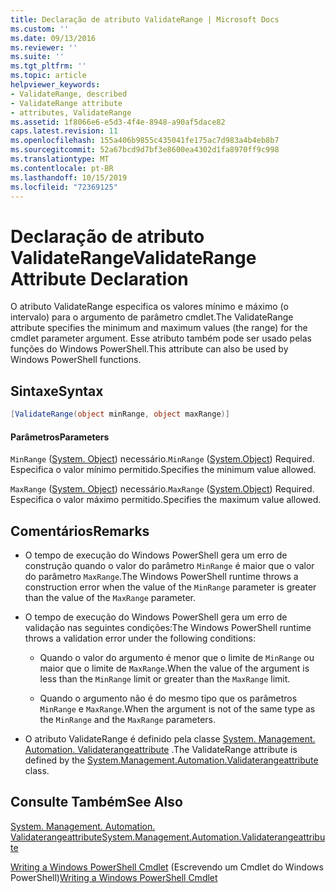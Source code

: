 ```yaml
---
title: Declaração de atributo ValidateRange | Microsoft Docs
ms.custom: ''
ms.date: 09/13/2016
ms.reviewer: ''
ms.suite: ''
ms.tgt_pltfrm: ''
ms.topic: article
helpviewer_keywords:
- ValidateRange, described
- ValidateRange attribute
- attributes, ValidateRange
ms.assetid: 1f8066e6-e5d3-4f4e-8948-a90af5dace82
caps.latest.revision: 11
ms.openlocfilehash: 155a406b9855c435041fe175ac7d983a4b4eb8b7
ms.sourcegitcommit: 52a67bcd9d7bf3e8600ea4302d1fa8970ff9c998
ms.translationtype: MT
ms.contentlocale: pt-BR
ms.lasthandoff: 10/15/2019
ms.locfileid: "72369125"
---
```

# <a name="validaterange-attribute-declaration"></a><span data-ttu-id="e57d5-102">Declaração de atributo ValidateRange</span><span class="sxs-lookup"><span data-stu-id="e57d5-102">ValidateRange Attribute Declaration</span></span>

<span data-ttu-id="e57d5-103">O atributo ValidateRange especifica os valores mínimo e máximo (o intervalo) para o argumento de parâmetro cmdlet.</span><span class="sxs-lookup"><span data-stu-id="e57d5-103">The ValidateRange attribute specifies the minimum and maximum values (the range) for the cmdlet parameter argument.</span></span> <span data-ttu-id="e57d5-104">Esse atributo também pode ser usado pelas funções do Windows PowerShell.</span><span class="sxs-lookup"><span data-stu-id="e57d5-104">This attribute can also be used by Windows PowerShell functions.</span></span>

## <a name="syntax"></a><span data-ttu-id="e57d5-105">Sintaxe</span><span class="sxs-lookup"><span data-stu-id="e57d5-105">Syntax</span></span>

```csharp
[ValidateRange(object minRange, object maxRange)]
```

#### <a name="parameters"></a><span data-ttu-id="e57d5-106">Parâmetros</span><span class="sxs-lookup"><span data-stu-id="e57d5-106">Parameters</span></span>

<span data-ttu-id="e57d5-107">`MinRange` ([System. Object](/dotnet/api/system.object)) necessário.</span><span class="sxs-lookup"><span data-stu-id="e57d5-107">`MinRange` ([System.Object](/dotnet/api/system.object)) Required.</span></span> <span data-ttu-id="e57d5-108">Especifica o valor mínimo permitido.</span><span class="sxs-lookup"><span data-stu-id="e57d5-108">Specifies the minimum value allowed.</span></span>

<span data-ttu-id="e57d5-109">`MaxRange` ([System. Object](/dotnet/api/system.object)) necessário.</span><span class="sxs-lookup"><span data-stu-id="e57d5-109">`MaxRange` ([System.Object](/dotnet/api/system.object)) Required.</span></span> <span data-ttu-id="e57d5-110">Especifica o valor máximo permitido.</span><span class="sxs-lookup"><span data-stu-id="e57d5-110">Specifies the maximum value allowed.</span></span>

## <a name="remarks"></a><span data-ttu-id="e57d5-111">Comentários</span><span class="sxs-lookup"><span data-stu-id="e57d5-111">Remarks</span></span>

- <span data-ttu-id="e57d5-112">O tempo de execução do Windows PowerShell gera um erro de construção quando o valor do parâmetro `MinRange` é maior que o valor do parâmetro `MaxRange`.</span><span class="sxs-lookup"><span data-stu-id="e57d5-112">The Windows PowerShell runtime throws a construction error when the value of the `MinRange` parameter is greater than the value of the `MaxRange` parameter.</span></span>

- <span data-ttu-id="e57d5-113">O tempo de execução do Windows PowerShell gera um erro de validação nas seguintes condições:</span><span class="sxs-lookup"><span data-stu-id="e57d5-113">The Windows PowerShell runtime throws a validation error under the following conditions:</span></span>

    - <span data-ttu-id="e57d5-114">Quando o valor do argumento é menor que o limite de `MinRange` ou maior que o limite de `MaxRange`.</span><span class="sxs-lookup"><span data-stu-id="e57d5-114">When the value of the argument is less than the `MinRange` limit or greater than the `MaxRange` limit.</span></span>

    - <span data-ttu-id="e57d5-115">Quando o argumento não é do mesmo tipo que os parâmetros `MinRange` e `MaxRange`.</span><span class="sxs-lookup"><span data-stu-id="e57d5-115">When the argument is not of the same type as the `MinRange` and the `MaxRange` parameters.</span></span>

- <span data-ttu-id="e57d5-116">O atributo ValidateRange é definido pela classe [System. Management. Automation. Validaterangeattribute](/dotnet/api/System.Management.Automation.ValidateRangeAttribute) .</span><span class="sxs-lookup"><span data-stu-id="e57d5-116">The ValidateRange attribute is defined by the [System.Management.Automation.Validaterangeattribute](/dotnet/api/System.Management.Automation.ValidateRangeAttribute) class.</span></span>

## <a name="see-also"></a><span data-ttu-id="e57d5-117">Consulte Também</span><span class="sxs-lookup"><span data-stu-id="e57d5-117">See Also</span></span>

[<span data-ttu-id="e57d5-118">System. Management. Automation. Validaterangeattribute</span><span class="sxs-lookup"><span data-stu-id="e57d5-118">System.Management.Automation.Validaterangeattribute</span></span>](/dotnet/api/System.Management.Automation.ValidateRangeAttribute)

<span data-ttu-id="e57d5-119">[Writing a Windows PowerShell Cmdlet](./writing-a-windows-powershell-cmdlet.md) (Escrevendo um Cmdlet do Windows PowerShell)</span><span class="sxs-lookup"><span data-stu-id="e57d5-119">[Writing a Windows PowerShell Cmdlet](./writing-a-windows-powershell-cmdlet.md)</span></span>
